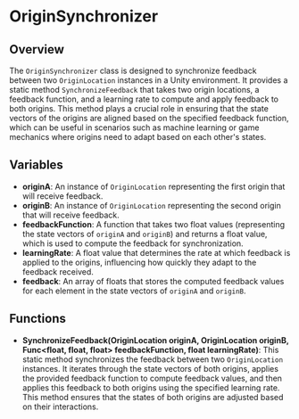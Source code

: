 # OriginSynchronizer

## Overview
The `OriginSynchronizer` class is designed to synchronize feedback between two `OriginLocation` instances in a Unity environment. It provides a static method `SynchronizeFeedback` that takes two origin locations, a feedback function, and a learning rate to compute and apply feedback to both origins. This method plays a crucial role in ensuring that the state vectors of the origins are aligned based on the specified feedback function, which can be useful in scenarios such as machine learning or game mechanics where origins need to adapt based on each other's states.

## Variables
- **originA**: An instance of `OriginLocation` representing the first origin that will receive feedback.
- **originB**: An instance of `OriginLocation` representing the second origin that will receive feedback.
- **feedbackFunction**: A function that takes two float values (representing the state vectors of `originA` and `originB`) and returns a float value, which is used to compute the feedback for synchronization.
- **learningRate**: A float value that determines the rate at which feedback is applied to the origins, influencing how quickly they adapt to the feedback received.
- **feedback**: An array of floats that stores the computed feedback values for each element in the state vectors of `originA` and `originB`.

## Functions
- **SynchronizeFeedback(OriginLocation originA, OriginLocation originB, Func<float, float, float> feedbackFunction, float learningRate)**: 
  This static method synchronizes the feedback between two `OriginLocation` instances. It iterates through the state vectors of both origins, applies the provided feedback function to compute feedback values, and then applies this feedback to both origins using the specified learning rate. This method ensures that the states of both origins are adjusted based on their interactions.